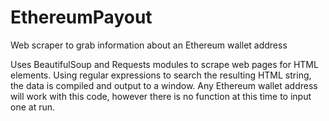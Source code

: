 # EthereumPayout
Web scraper to grab information about an Ethereum wallet address

Uses BeautifulSoup and Requests modules to scrape web pages for HTML elements. Using regular expressions to search the resulting HTML string, the data is compiled and output to a window. 
Any Ethereum wallet address will work with this code, however there is no function at this time to input one at run. 
